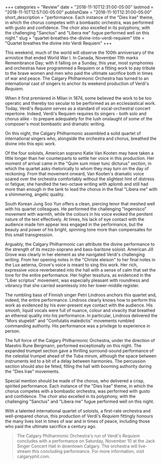 +++
categories = "Review"
date = "2018-11-10T12:31:00-05:00"
lastmod = "2018-11-10T12:57:00-05:00"
publishDate = "2018-11-10T12:31:00-05:00"
short_description = "performance. Each instance of the &quot;Dies Irae&quot; theme, in which the chorus competes with a bombastic orchestra, was performed with gusto and confidence. The choir also excelled in its polyphony, with the challenging &quot;Sanctus&quot; and &quot;Libera me&quot; fugue performed well on this night."
slug = "quartet-breathes-the-divine-into-verdi-requiem"
title = "Quartet breathes the divine into Verdi Requiem"
+++

This weekend, much of the world will observe the 100th anniversary of the armistice that ended World War I. In Canada, November 11th marks Remembrance Day; with it falling on a Sunday, this year, most symphonies and orchestras have programmed a Requiem or a fitting work to pay tribute to the brave women and men who paid the ultimate sacrifice both in times of war and peace. The Calgary Philharmonic Orchestra has turned to an international cast of singers to anchor its weekend production of Verdi's *Requiem*.

When it first premiered in Milan in 1874, some believed the work to be too operatic and thereby too secular to be performed as an ecclesiastical work. Today, Verdi's *Requiem* serves as a standard of vocal-orchestral concert repertoire. Indeed, Verdi's Requiem requires its singers - both solo and chorus alike - to prepare adequately for the lush onslaught of some of the composer's most bombastic and dramatic writing.

On this night, the Calgary Philharmonic assembled a solid quartet of international singers who, alongside the orchestra and chorus, breathed the divine into this epic work.

Of the four soloists, American soprano Katie Van Kooten may have taken a little longer than her counterparts to settle her voice in this production. Her moment of arrival came in the "Quim sum miser tunc dicturus" section, in which the quartet asks rhetorically to whom they may turn on the day of reckoning. From that movement onward, Van Kooten's dramatic voice soared over the orchestra comfortably without the slightest hint of distress or fatigue; she handled the two-octave writing with aplomb and still had more than enough in the tank to lead the chorus in the final "Libera me" with a shimmering, angelic quality.

South Korean Jung Soo Yun offers a clean, piercing tenor that meshed well with his quartet colleagues. He performed the challenging "Ingemisco" movement with warmth, while the colours in his voice evoked the penitent nature of the text effectively. At times, his lack of eye contact with the audience made him appear less engaged in the performance, but the beauty and power of his bright, spinning tone more than compensates for this small transgression.

Arguably, the Calgary Philharmonic can attribute the divine performance to the strength of its mezzo-soprano and bass-baritone soloist. American Jill Grove was clearly in her element as she navigated Verdi's challenging writing. From her opening notes in the "Christe eleison" to her final notes in the Lux aeterna, Grove's voice is meant to sing this work. Her rich, expressive voice reverberated into the hall with a sense of calm that set the tone for the entire performance. Her higher tessitura, as evidenced in the "Liber scriptus" movement, was especially pleasant with roundness and vibrancy that she carried seamlessly into her lower-middle register. 

The rumbling bass of Finnish singer Petri Lindroos anchors this quartet and, indeed, the entire performance. Lindroos clearly knows how to perform this work as evidenced by his ever-present eye contact with the audience. His smooth, liquid vocals were full of nuance, colour and vivacity that breathed an ethereal quality into his performance. In particular, Lindroos delivered the "Mors stupebit" and "Confutatis maledictis" movements rumbled commanding authority. His performance was a privilege to experience in person.

The full force of the Calgary Philharmonic Orchestra, under the direction of Maestro Rune Bergmann, performed exceptionally on this night. The expanded trumpet section gave a thrilling surround-sound performance of the celestial trumpet ahead of the Tuba mirum, although the space between instruments led to a bit of a delay between harmonies. The percussion section should also be feted, filling the hall with booming authority during the "Dies Irae" movements.

Special mention should be made of the chorus, who delivered a crisp, spirited performance. Each instance of the "Dies Irae" theme, in which the chorus competes with a bombastic orchestra, was performed with gusto and confidence. The choir also excelled in its polyphony, with the challenging "Sanctus" and "Libera me" fugue performed well on this night.

With a talented international quartet of soloists, a first-rate orchestra and well-prepared chorus, this production of Verdi's *Requiem* fittingly honours the many lives lost in times of war and in times of peace, including those who paid the ultimate sacrifice a century ago.

>The Calgary Philharmonic Orchestra's run of Verdi's *Requiem* concludes with a performance on Saturday, November 10 at the Jack Singer Concert Hall in downtown Calgary. The orchestra will live-stream this concluding performance. For more information, visit calgaryphil.com.

